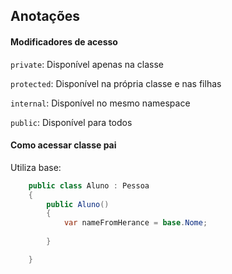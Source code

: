 ## Anotações
#### Modificadores de acesso

`private`:  Disponível apenas na classe

`protected`: Disponível na própria classe e nas filhas

`internal`: Disponível no mesmo namespace

`public`: Disponível para todos



#### Como acessar classe pai

Utiliza base:



```csharp
    public class Aluno : Pessoa
	{
		public Aluno()
		{
			var nameFromHerance = base.Nome;
			
		}

    }
```

